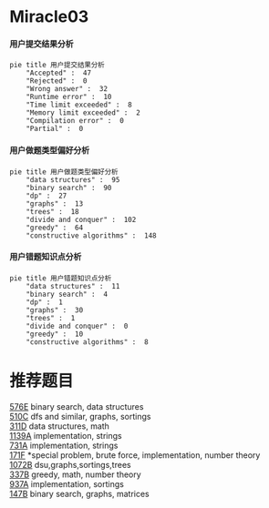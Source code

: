 # Miracle03

<!-- tabs:start -->



#### **用户提交结果分析**

```mermaid
pie title 用户提交结果分析
    "Accepted" :  47
    "Rejected" :  0
    "Wrong answer" :  32
    "Runtime error" :  10
    "Time limit exceeded" :  8
    "Memory limit exceeded" :  2
    "Compilation error" :  0
    "Partial" :  0
```

#### **用户做题类型偏好分析**

```mermaid
pie title 用户做题类型偏好分析
    "data structures" :  95
    "binary search" :  90
    "dp" :  27
    "graphs" :  13
    "trees" :  18
    "divide and conquer" :  102
    "greedy" :  64
    "constructive algorithms" :  148
```
#### **用户错题知识点分析**

```mermaid
pie title 用户错题知识点分析
    "data structures" :  11
    "binary search" :  4
    "dp" :  1
    "graphs" :  30
    "trees" :  1
    "divide and conquer" :  0
    "greedy" :  10
    "constructive algorithms" :  8
```



<!-- tabs:end -->
# 推荐题目
[576E](https://codeforces.com/contest/576/problem/E)		binary search,
                        data structures		  
[510C](https://codeforces.com/contest/510/problem/C)		dfs and similar,
                        graphs,
                        sortings		  
[311D](https://codeforces.com/contest/311/problem/D)		data structures,
                        math		  
[1139A](https://codeforces.com/contest/1139/problem/A)		implementation,
                        strings		  
[731A](https://codeforces.com/contest/731/problem/A)		implementation,
                        strings		  
[171F](https://codeforces.com/contest/171/problem/F)		*special problem,
                        brute force,
                        implementation,
                        number theory		  
[1072B](https://codeforces.com/contest/1072/problem/B)		dsu,graphs,sortings,trees		  
[337B](https://codeforces.com/contest/337/problem/B)		greedy,
                        math,
                        number theory		  
[937A](https://codeforces.com/contest/937/problem/A)		implementation,
                        sortings		  
[147B](https://codeforces.com/contest/147/problem/B)		binary search,
                        graphs,
                        matrices		  
